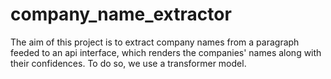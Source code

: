 # company_name_extractor
The aim of this project is to extract company names from a paragraph feeded to an api interface, which renders the companies' names along with their confidences. To do so, we use a transformer model.
